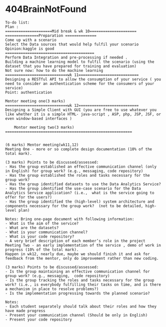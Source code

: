 # 404BrainNotFound

    To-do list:
    Plan :
    =====================Mid break & wk 10=====================
    ===============Preparation ==============
    Come up with a scenario
    Select the Data sources that would help fulfil your scenario
    Opinion:kaggle is good
    ========================================
    Perform Data Integration and pre-processing if needed .
    Building a machine learning model to fulfil the scenario (using the dataset that you have prepared for training and evaluation)
    Not sure now: how to do the machine learning
    ============================wk 11===========================
    Designing a RESTful API to allow the consumption of your service ( you need to consider an authentication scheme for the consumers of your service)
    Point: authentication

    Mentor meeting one(3 marks)
    ============================wk 12===========================
    Designing a Simple Client with GUI (you are free to use whatever you like whether it is a simple HTML- java-script , ASP, php, JSP, JSF, or even window-based interfaces )

        Montor meeting two(3 marks)
    =========================================================


    (6 marks) Mentor meeting(wk11,12)
    Meeting One - more or so complete design documentation (10% of the total mark).

    (3 marks) Points to be discussed/assessed:  
    ‐ Has the group established an effective communication channel (only in English) for group work? (e.g., messaging, code repository)  
    ‐ Has the group established the roles and tasks necessary for the group work?  
    ‐ Has the group identified datasets to use the Data Analytics Service?  
    ‐ Has the group identified the use‐case scenario for the Data Analytics Service application? (i.e.,  what is the service going to offer for the users?)    
    ‐ Has the group identified the (high‐level) system architecture and components necessary for the group work?  (not to be detailed, high‐level plan)    

    Notes: Bring one‐page document with following information:  
    ‐ What is the aim of the service?  
    ‐ What are the datasets?  
    ‐ What is your communication channel?  
    ‐ What is your code repository?  
    ‐ A very brief description of each member’s role in the project
    Meeting Two - an early implementation of the service , demo of work in progress (10% of the total mark).
    Happen in wk12, nearly due, maybe we should finish it and ask for feedback from the mentor, only do improvement rather than new coding.

    (3 marks) Points to be discussed/assessed:  
    ‐ Is the group maintaining an effective communication channel for group work? (e.g., messaging,  code repository)  
    ‐ Is the group tracking the roles and tasks necessary for the group work? (i.e., is everybody fulfilling their tasks on time, and is there a mechanism in place to resolve problems?)  
    ‐ Is the implementation progressing towards the planned scenario?     

    Notes:  
    ‐ Each student separately should talk about their roles and how they have made progress  
    ‐ Present your communication channel (Should be only in English)   
    ‐ Present your code repository  

